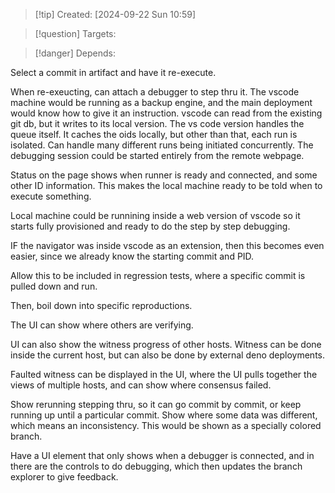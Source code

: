 
>[!tip] Created: [2024-09-22 Sun 10:59]

>[!question] Targets: 

>[!danger] Depends: 

Select a commit in artifact and have it re-execute.

When re-exeucting, can attach a debugger to step thru it.
The vscode machine would be running as a backup engine, and the main deployment would know how to give it an instruction.
vscode can read from the existing git db, but it writes to its local version.
The vs code version handles the queue itself.
It caches the oids locally, but other than that, each run is isolated.
Can handle many different runs being initiated concurrently.
The debugging session could be started entirely from the remote webpage.

Status on the page shows when runner is ready and connected, and some other ID information.  This makes the local machine ready to be told when to execute something.

Local machine could be runnining inside a web version of vscode so it starts fully provisioned and ready to do the step by step debugging.

IF the navigator was inside vscode as an extension, then this becomes even easier, since we already know the starting commit and PID.

Allow this to be included in regression tests, where a specific commit is pulled down and run.

Then, boil down into specific reproductions.

The UI can show where others are verifying.

UI can also show the witness progress of other hosts.  Witness can be done inside the current host, but can also be done by external deno deployments.

Faulted witness can be displayed in the UI, where the UI pulls together the views of multiple hosts, and can show where consensus failed.

Show rerunning stepping thru, so it can go commit by commit, or keep running up until a particular commit.  Show where some data was different, which means an inconsistency.  This would be shown as a specially colored branch.

Have a UI element that only shows when a debugger is connected, and in there are the controls to do debugging, which then updates the branch explorer to give feedback.
